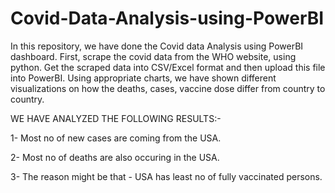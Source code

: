 # Covid-Data-Analysis-using-PowerBI

In this repository, we have done the Covid data Analysis using PowerBI dashboard.
First, scrape the covid data from the WHO website, using python. Get the scraped data into CSV/Excel format and then upload this 
file into PowerBI.
Using appropriate charts, we have shown different visualizations on how the deaths, cases, vaccine dose differ from country to country.

WE HAVE ANALYZED THE FOLLOWING RESULTS:-

1- Most no of new cases are coming from the USA.

2- Most no of deaths are also occuring in the USA.

3- The reason might be that - USA has least no of fully vaccinated persons.
